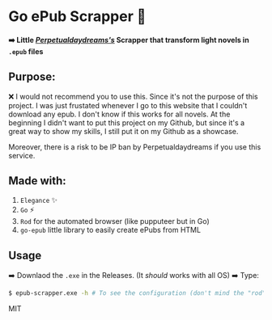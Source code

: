 # Go ePub Scrapper 📜

#### ➡️ Little [_Perpetualdaydreams's_](https://perpetualdaydreams.com/) Scrapper that transform light novels in `.epub` files

## Purpose:

❌ I would not recommend you to use this. Since it's not the purpose of this project. I was just frustated whenever I go to this website that I couldn't download any epub. I don't know if this works for all novels. At the beginning I didn't want to put this project on my Github, but since it's a great way to show my skills, I still put it on my Github as a showcase.

Moreover, there is a risk to be IP ban by Perpetualdaydreams if you use this service.

## Made with:

1. `Elegance` ✨
2. `Go` ⚡
3. `Rod` for the automated browser (like pupputeer but in Go)
4. `go-epub` little library to easily create ePubs from HTML

## Usage

➡️ Downlaod the `.exe` in the Releases. (It _should_ works with all OS)
➡️ Type:

```bash
$ epub-scrapper.exe -h # To see the configuration (don't mind the "rod" option)
```

MIT
